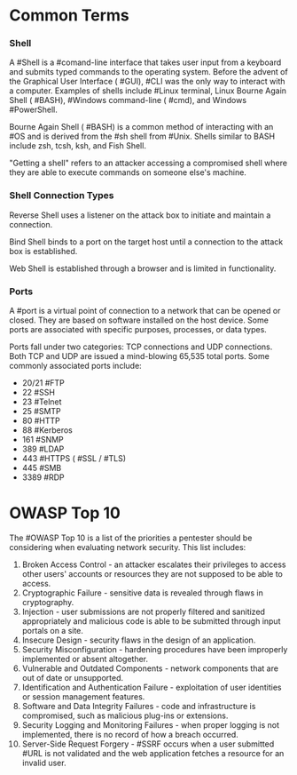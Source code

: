 # Common Terms

### Shell

A #Shell is a #comand-line interface that takes user input from a keyboard and submits typed commands to the operating system. Before the advent of the Graphical User Interface ( #GUI), #CLI was the only way to interact with a computer. Examples of shells include #Linux terminal, Linux Bourne Again Shell ( #BASH), #Windows command-line ( #cmd), and Windows #PowerShell.

Bourne Again Shell ( #BASH) is a common method of interacting with an #OS and is derived from the #sh shell from #Unix. Shells similar to BASH include zsh, tcsh, ksh, and Fish Shell.

"Getting a shell" refers to an attacker accessing a compromised shell where they are able to execute commands on someone else's machine.

### Shell Connection Types

Reverse Shell uses a listener on the attack box to initiate and maintain a connection.

Bind Shell binds to a port on the target host until a connection to the attack box is established.

Web Shell is established through a browser and is limited in functionality. 

### Ports

A #port is a virtual point of connection to a network that can be opened or closed. They are based on software installed on the host device. Some ports are associated with specific purposes, processes, or data types. 

Ports fall under two categories: TCP connections and UDP connections. Both TCP and UDP are issued a mind-blowing 65,535 total ports. Some commonly associated ports include:
- 20/21 #FTP 
- 22 #SSH 
- 23 #Telnet 
- 25 #SMTP 
- 80 #HTTP 
- 88 #Kerberos
- 161 #SNMP 
- 389 #LDAP 
- 443 #HTTPS ( #SSL / #TLS)
- 445 #SMB 
- 3389 #RDP 

# OWASP Top 10

The #OWASP Top 10 is a list of the priorities a pentester should be considering when evaluating network security. This list includes:

1. Broken Access Control - an attacker escalates their privileges to access other users' accounts or resources they are not supposed to be able to access.
2. Cryptographic Failure - sensitive data is revealed through flaws in cryptography.
3. Injection - user submissions are not properly filtered and sanitized appropriately and malicious code is able to be submitted through input portals on a site.
4. Insecure Design - security flaws in the design of an application.
5. Security Misconfiguration - hardening procedures have been improperly implemented or absent altogether.
6. Vulnerable and Outdated Components - network components that are out of date or unsupported.
7. Identification and Authentication Failure - exploitation of user identities or session management features.
8. Software and Data Integrity Failures - code and  infrastructure is compromised, such as malicious plug-ins or extensions. 
9. Security Logging and Monitoring Failures - when proper logging is not implemented, there is no record of how a breach occurred.
10. Server-Side Request Forgery - #SSRF occurs when a user submitted #URL is not validated and the web application fetches a resource for an invalid user.